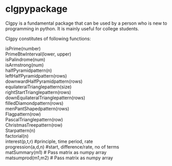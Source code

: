 # clgpypackage
  Clgpy is a fundamental package that can be used by a person who is new to programming in python.
  It is mainly useful for college students.

  Clgpy constitutes of following functions:

  isPrime(number)  
  PrimeBtwInterval(lower, upper)  
  isPalindrome(num)  
  isArmstrong(num)  
  halfPyramidpattern(n)  
  leftHalfPyramidpattern(rows)  
  downwardHalfPyramidpattern(rows)  
  equilateralTrianglepattern(size)  
  rightStartTrianglepattern(rows)  
  downEquilateralTrianglepattern(rows)  
  filledDiamondpattern(rows)  
  menPantShapedpattern(rows)   
  Flagpattern(row)  
  PascalTrianglepattern(row)  
  ChristmasTreepattern(row)  
  Starpattern(n)  
  factorial(n)   
  interest(p,t,r) #principle, time period, rate  
  progression(a,d,n) #start, difference/rate, no of terms  
  matSummary(m1) # Pass matrix as numpy array  
  matsumprod(m1,m2) # Pass matrix as numpy array  
